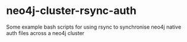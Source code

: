 # neo4j-cluster-rsync-auth
Some example bash scripts for using rsync to synchronise neo4j native auth files across a neo4j cluster
